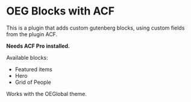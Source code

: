 # OEG Blocks with ACF

This is a plugin that adds custom gutenberg blocks, using custom fields from the plugin ACF.

**Needs ACF Pro installed.**

Available blocks:

- Featured items
- Hero
- Grid of People

Works with the OEGlobal theme.
